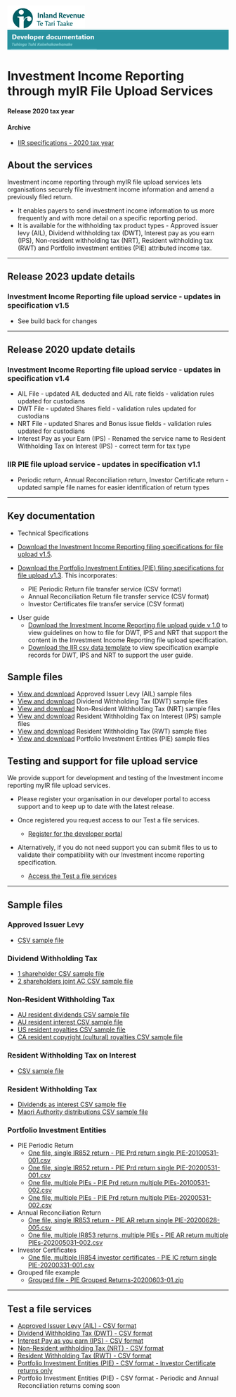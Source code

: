 ![IRD logo](../Images/IRlogo.gif)
![Software Dev](../Images/SoftwareDev.png)

# Investment Income Reporting through myIR File Upload Services

#### Release 2020 tax year

#### Archive
* [IIR specifications - 2020 tax year](./Archive/Release2020/)

## About the services

Investment income reporting through myIR file upload services lets organisations securely file investment income information and amend a previously filed return.
* It enables payers to send investment income information to us more frequently and with more detail on a specific reporting period. 
* It is available for the withholding tax product types - Approved issuer levy (AIL), Dividend withholding tax (DWT), Interest pay as you earn (IPS), Non-resident withholding tax (NRT), Resident withholding tax (RWT) and Portfolio investment entities (PIE) attributed income tax.

----
## Release 2023 update details

### Investment Income Reporting file upload service - updates in specification v1.5

* See build back for changes 

----
## Release 2020 update details

### Investment Income Reporting file upload service - updates in specification v1.4

* AIL File - updated AIL deducted and AIL rate fields - validation rules updated for custodians 
* DWT File - updated Shares field - validation rules updated for custodians
* NRT File - updated Shares and Bonus issue fields - validation rules updated for custodians
* Interest Pay as your Earn (IPS) - Renamed the service name to Resident Withholding Tax on Interest (IPS) - correct term for tax type

### IIR PIE file upload service - updates in specification v1.1

* Periodic return, Annual Reconciliation return, Investor Certificate return - updated sample file names for easier identification of return types

----
## Key documentation

- Technical Specifications

* [Download the Investment Income Reporting filing specifications for file upload v1.5](IIR_File_Upload_Specification_V1.5.pdf). 

* [Download the Portfolio Investment Entities (PIE) filing specifications for file upload v1.3](PIE%20File%20Upload%20Specification%20V1.3.pdf). This incorporates:
	* PIE Periodic Return file transfer service (CSV format)
	* Annual Reconciliation Return file transfer service (CSV format)
	* Investor Certificates file transfer service (CSV format)

- User guide
    * [Download the Investment Income Reporting file upload guide v 1.0](Investment_Income_Returns_file_upload_guide.pdf) to view guidelines on how to file for DWT, IPS and NRT that support the content in the Investment Income Reporting file upload specification.
	* [Download the IIR csv data template](csv_data_template.xlsx) to view specification example records for DWT, IPS and NRT to support the user guide.

## Sample files
* [View and download](#Approved-Issuer-Levy) Approved Issuer Levy (AIL) sample files
* [View and download](#Dividend-Withholding-Tax) Dividend Withholding Tax (DWT) sample files
* [View and download](#Resident-Withholding-Tax) Non-Resident Withholding Tax (NRT) sample files
* [View and download](#Resident-Withholding-Tax-on-Interest) Resident Withholding Tax on Interest (IPS) sample files
* [View and download](#Non-Resident-Withholding-Tax) Resident Withholding Tax (RWT) sample files
* [View and download](#Portfolio-Investment-Entities) Portfolio Investment Entities (PIE) sample files

## Testing and support for file upload service

We provide support for development and testing of the Investment income reporting myIR file upload services.

* Please register your organisation in our developer portal to access support and to keep up to date with the latest release.
* Once registered you request access to our Test a file services.

	* [Register for the developer portal](https://developerportal.ird.govt.nz/?Link=SIGNUP)

* Alternatively, if you do not need support you can submit files to us to validate their compatibility with our Investment income reporting specification.

	* [Access the Test a file services](#Test-a-file-services)

----
## Sample files

### Approved Issuer Levy

* [CSV sample file](./Sample%20files/AIL%20example%20file.csv)

### Dividend Withholding Tax

* [1 shareholder CSV sample file](./Sample%20files/DWT%201SH%20sample%20file.csv)
* [2 shareholders joint AC CSV sample file](./Sample%20files/DWT%202SH%20JointAC%20sample%20file.csv)

### Non-Resident Withholding Tax

* [AU resident dividends CSV sample file](./Sample%20files/NRT%20AU%20resident%20Dividends%20example%20file.csv)
* [AU resident interest CSV sample file](./Sample%20files/NRT%20AU%20resident%20Interest%20example%20file.csv)
* [US resident royalties CSV sample file](./Sample%20files/NRT%20US%20resident%20Royalties%20example%20file.csv)
* [CA resident copyright (cultural) royalties CSV sample file](./Sample%20files/NRT%20CA%20Resident%20copyright%20royalties%20example%20file.csv)

### Resident Withholding Tax on Interest

* [CSV sample file](./Sample%20files/IPS%20example%20file.csv)

### Resident Withholding Tax

* [Dividends as interest CSV sample file](./Sample%20files/RWT%20Dividends%20as%20Interest%20example%20file.csv)
* [Maori Authority distributions CSV sample file](./Sample%20files/RWT%20Maori%20Authority%20Distributions%20example%20file.csv)

### Portfolio Investment Entities

* PIE Periodic Return 
	* [One file, single IR852 return - PIE Prd return single PIE-20100531-001.csv](./Sample%20files/PIE%20Prd%20return%20single%20PIE-20100531-001.csv)
	* [One file, single IR852 return - PIE Prd return single PIE-20200531-001.csv](./Sample%20files/PIE%20Prd%20return%20single%20PIE-20200531-001.csv)
	* [One file, multiple PIEs - PIE Prd return multiple PIEs-20100531-002.csv](./Sample%20files/PIE%20Prd%20return%20multiple%20PIEs-20100531-002.csv)
	* [One file, multiple PIEs - PIE Prd return multiple PIEs-20200531-002.csv](./Sample%20files/PIE%20Prd%20return%20multiple%20PIEs-20200531-002.csv)
* Annual Reconciliation Return
	* [One file, single IR853 return - PIE AR return single PIE-20200628-005.csv](./Sample%20files/PIE%20AR%20return%20single%20PIE-20200628-005.csv)
	* [One file, multiple IR853 returns, multiple PIEs - PIE AR return multiple PIEs-202005031-002.csv](./Sample%20files/PIE%20AR%20return%20multiple%20PIEs-202005031-002.csv)
* Investor Certificates
	* [One file, multiple IR854 investor certificates - PIE IC return single PIE-20200331-001.csv](./Sample%20files/PIE%20IC%20return%20single%20PIE-20200331-001.csv)
* Grouped file example
	* [Grouped file - PIE Grouped Returns-20200603-01.zip](./Sample%20files/PIE%20Grouped%20Returns-20200603-01.zip)

----
## Test a file services

* [Approved Issuer Levy (AIL) - CSV format](https://myir.ird.govt.nz/eservices/home/?link=AILTEST)
* [Dividend Withholding Tax (DWT) - CSV format](https://myir.ird.govt.nz/eservices/home/?link=DWTTEST)
* [Interest Pay as you earn (IPS) - CSV format](https://myir.ird.govt.nz/eservices/home/?link=IPSTEST)
* [Non-Resident withholding Tax (NRT) - CSV format](https://myir.ird.govt.nz/eservices/home/?link=NRTTEST)
* [Resident Withholding Tax (RWT) - CSV format](https://myir.ird.govt.nz/eservices/home/?link=RWTTEST)
* [Portfolio Investment Entities (PIE) - CSV format - Investor Certificate returns only](https://myir.ird.govt.nz/eservices/home?link=PIETEST)
* Portfolio Investment Entities (PIE) - CSV format - Periodic and Annual Reconciliation returns coming soon
